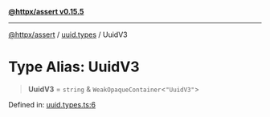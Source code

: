 [**@httpx/assert v0.15.5**](../../README.md)

***

[@httpx/assert](../../README.md) / [uuid.types](../README.md) / UuidV3

# Type Alias: UuidV3

> **UuidV3** = `string` & `WeakOpaqueContainer`\<`"UuidV3"`\>

Defined in: [uuid.types.ts:6](https://github.com/belgattitude/httpx/blob/7903e9ebf18607df55b9a2972c85cfc54f82587a/packages/assert/src/uuid.types.ts#L6)
